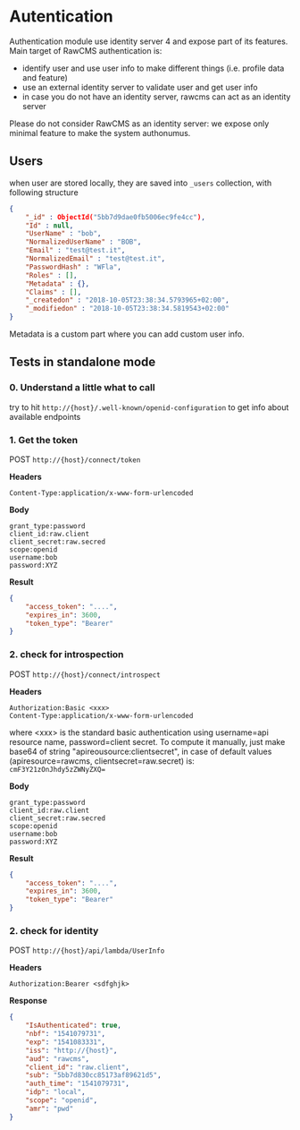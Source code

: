 # Autentication

Authentication module use identity server 4 and expose part of its features.
Main target of RawCMS authentication is:

- identify user and use user info to make different things (i.e. profile data and feature)
- use an external identity server to validate user and get user info
- in case you do not have an identity server, rawcms can act as an identity server

Please do not consider RawCMS as an identity server: we expose only minimal feature to make the system authonumus.


## Users
when user are stored locally, they are saved into `_users` collection, with following structure

```json
{
    "_id" : ObjectId("5bb7d9dae0fb5006ec9fe4cc"),
    "Id" : null,
    "UserName" : "bob",
    "NormalizedUserName" : "BOB",
    "Email" : "test@test.it",
    "NormalizedEmail" : "test@test.it",
    "PasswordHash" : "WFla",
    "Roles" : [],
    "Metadata" : {},
    "Claims" : [],
    "_createdon" : "2018-10-05T23:38:34.5793965+02:00",
    "_modifiedon" : "2018-10-05T23:38:34.5819543+02:00"
}
```

Metadata is a custom part where you can add custom user info.

## Tests in standalone mode

### 0. Understand a little what to call
 try to hit `http://{host}/.well-known/openid-configuration` to get info about available endpoints

### 1. Get the token

POST `http://{host}/connect/token`

**Headers**
```
Content-Type:application/x-www-form-urlencoded
```
**Body**
```
grant_type:password
client_id:raw.client
client_secret:raw.secred
scope:openid
username:bob
password:XYZ
```

**Result**
```json
{
    "access_token": "....",
    "expires_in": 3600,
    "token_type": "Bearer"
}
```
### 2. check for introspection

POST `http://{host}/connect/introspect`


**Headers**
```
Authorization:Basic <xxx>
Content-Type:application/x-www-form-urlencoded
```
where \<xxx\> is the standard basic authentication using username=api resource name, password=client secret. To compute it manually, just make base64 of string "apireousource:clientsecret", in case of default values (apiresource=rawcms, clientsecret=raw.secret) is:
 `cmF3Y21zOnJhdy5zZWNyZXQ=`


**Body**
```
grant_type:password
client_id:raw.client
client_secret:raw.secred
scope:openid
username:bob
password:XYZ
```

**Result**
```json
{
    "access_token": "....",
    "expires_in": 3600,
    "token_type": "Bearer"
}
```
### 2. check for identity
POST `http://{host}/api/lambda/UserInfo`

**Headers**
```
Authorization:Bearer <sdfghjk>
```

**Response**
```json
{
    "IsAuthenticated": true,
    "nbf": "1541079731",
    "exp": "1541083331",
    "iss": "http://{host}",
    "aud": "rawcms",
    "client_id": "raw.client",
    "sub": "5bb7d830cc85173af89621d5",
    "auth_time": "1541079731",
    "idp": "local",
    "scope": "openid",
    "amr": "pwd"
}
```